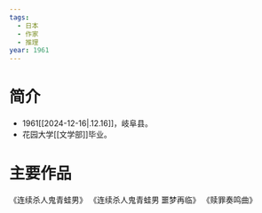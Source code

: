```yaml
---
tags:
  - 日本
  - 作家
  - 推理
year: 1961
---
```

# 简介

- 1961[[2024-12-16|.12.16]]，岐阜县。
- 花园大学[[文学部]]毕业。
# 主要作品

《连续杀人鬼青蛙男》
《连续杀人鬼青蛙男 噩梦再临》
《赎罪奏鸣曲》
